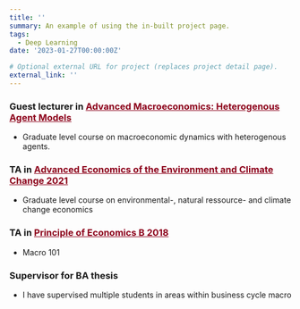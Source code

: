 ```yaml
---
title: ''
summary: An example of using the in-built project page.
tags:
  - Deep Learning
date: '2023-01-27T00:00:00Z'

# Optional external URL for project (replaces project detail page).
external_link: ''
---
```


### Guest lecturer in <a href="https://kurser.ku.dk/course/a%C3%98kk08426u/2022-2023" style="color: #8C001A; text-decoration: underline;">Advanced Macroeconomics: Heterogenous Agent Models</a>
* Graduate level course on macroeconomic dynamics with heterogenous agents.

### TA in <a href="https://kurser.ku.dk/course/a%C3%98kk08402u/" style="color: #8C001A; text-decoration: underline;">Advanced Economics of the Environment and Climate Change 2021</a>
* Graduate level course on environmental-, natural ressource- and climate change economics

### TA in <a href="https://kurser.ku.dk/course/a%c3%98kb08002u/2021-2022" style="color: #8C001A; text-decoration: underline;">Principle of Economics B 2018</a>
* Macro 101 

### Supervisor for BA thesis
* I have supervised multiple students in areas within business cycle macro   
